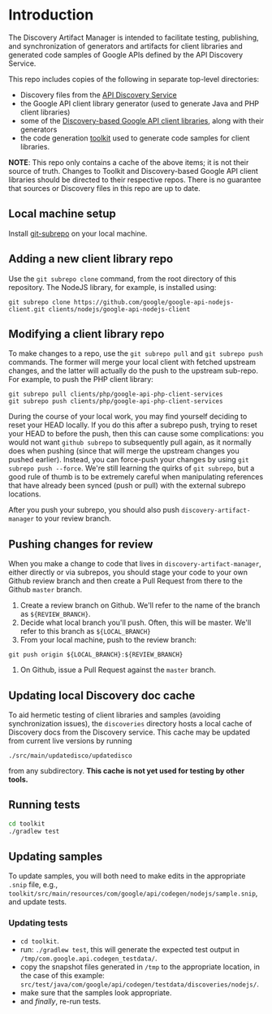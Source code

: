 # Introduction

The Discovery Artifact Manager is intended to facilitate testing, publishing, and synchronization of generators and artifacts for client libraries and generated code samples of Google APIs defined by the API Discovery Service.

This repo includes copies of the following in separate top-level directories:
- Discovery files from the [API Discovery Service](https://developers.google.com/discovery/)
- the Google API client library generator (used to generate Java and PHP client libraries)
- some of the [Discovery-based Google API client libraries](https://developers.google.com/discovery/libraries), along with their generators
- the code generation [toolkit](https://github.com/googleapis/toolkit/) used to generate code samples for client libraries.

**NOTE**: This repo only contains a cache of the above items; it is not their source of truth. Changes to Toolkit and Discovery-based Google API client libraries should be directed to their respective repos. There is no guarantee that sources or Discovery files in this repo are up to date.


## Local machine setup

Install [git-subrepo](https://github.com/ingydotnet/git-subrepo) on your local machine.


## Adding a new client library repo

Use the `git subrepo clone` command, from the root directory of this repository. The NodeJS library, for example, is installed using:

``` shell
git subrepo clone https://github.com/google/google-api-nodejs-client.git clients/nodejs/google-api-nodejs-client
```

## Modifying a client library repo

To make changes to a repo, use the `git subrepo pull` and `git subrepo push` commands. The former will merge your local client with fetched upstream changes, and the latter will actually do the push to the upstream sub-repo. For example, to push the PHP client library:

``` shell
git subrepo pull clients/php/google-api-php-client-services
git subrepo push clients/php/google-api-php-client-services
```

During the course of your local work, you may find yourself deciding to reset your HEAD locally. If you do this after a subrepo push, trying to reset your HEAD to before the push, then this can cause some complications: you would not want `github subrepo` to subsequently pull again, as it normally does when pushing (since that will merge the upstream changes you pushed earlier). Instead, you can force-push your changes by using `git subrepo push --force`. We're still learning the quirks of `git subrepo`, but a good rule of thumb is to be extremely careful when manipulating references that have already been synced (push or pull) with the external subrepo locations.

After you push your subrepo, you should also push `discovery-artifact-manager` to your review branch.

## Pushing changes for review

When you make a change to code that lives in `discovery-artifact-manager`, either directly or via subrepos, you should stage your code to your own Github review branch and then create a Pull Request from there to the Github `master` branch.

1. Create a review branch on Github. We'll refer to the name of the branch as `${REVIEW_BRANCH}`.
1. Decide what local branch you'll push. Often, this will be master. We'll refer to this branch as `${LOCAL_BRANCH}`
1. From your local machine, push to the review branch:

```
git push origin ${LOCAL_BRANCH}:${REVIEW_BRANCH}
```

1. On Github, issue a Pull Request against the `master` branch.

## Updating local Discovery doc cache

To aid hermetic testing of client libraries and samples (avoiding synchronization issues), the `discoveries` directory hosts a local cache of Discovery docs from the Discovery service. This cache may be updated from current live versions by running

``` shell
./src/main/updatedisco/updatedisco
```

from any subdirectory. **This cache is not yet used for testing by other tools.**

## Running tests

```bash
cd toolkit
./gradlew test
```

## Updating samples

To update samples, you will both need to make edits in the appropriate `.snip`
file, e.g.,
`toolkit/src/main/resources/com/google/api/codegen/nodejs/sample.snip`, and
update tests.

### Updating tests

* `cd toolkit`.
* run: `./gradlew test`, this will generate the expected test output in
  `/tmp/com.google.api.codegen_testdata/`.
* copy the snapshot files generated in `/tmp` to the appropriate location, in
  the case of this example: `src/test/java/com/google/api/codegen/testdata/discoveries/nodejs/`.
* make sure that the samples look appropriate.
* and _finally_, re-run tests.